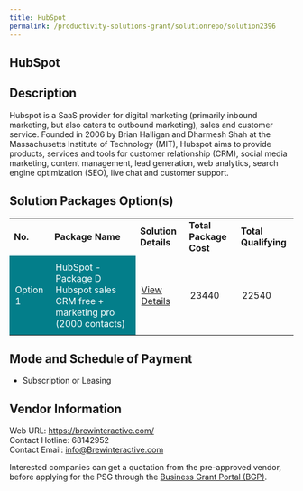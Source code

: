 ```yaml
---
title: HubSpot
permalink: /productivity-solutions-grant/solutionrepo/solution2396
---
```


## HubSpot

## Description

Hubspot is a SaaS provider for digital marketing (primarily inbound marketing, but also caters to outbound marketing), sales and customer service. Founded in 2006 by Brian Halligan and Dharmesh Shah at the Massachusetts Institute of Technology (MIT), Hubspot aims to provide products, services and tools for customer relationship (CRM), social media marketing, content management, lead generation, web analytics, search engine optimization (SEO), live chat and customer support.

## Solution Packages Option(s)

<table>
<tr>
<td><b>No.</b></td>
<td><b>Package Name</b></td>
<td><b>Solution Details</b></td>
<td><b>Total Package Cost</b></td>
<td><b>Total Qualifying</b></td>
</tr>
<tr>
<td style='padding: 10px; background-color: #037E8A; color: #FFFFFF;'>Option 1</td>
<td style='padding: 10px; background-color: #037E8A; color: #FFFFFF;'>HubSpot - Package D Hubspot sales CRM free + marketing pro (2000 contacts)</td>
<td style='padding: 10px;'><a href='https://www.gobusiness.gov.sg/images/psg/Brew_Interactive_20200255_Desensitised_Annex_3_Part_4.pdf' target='_blank'>View Details</a></td>
<td style='padding: 10px;'>23440</td>
<td style='padding: 10px;'>22540</td>
</tr>
</table>

## Mode and Schedule of Payment

 - Subscription or Leasing

## Vendor Information

 Web URL: https://brewinteractive.com/<br>Contact Hotline: 68142952 <br>Contact Email: info@Brewinteractive.com <br>

Interested companies can get a quotation from the pre-approved vendor, before applying for the PSG through the <a href='https://www.businessgrants.gov.sg/' target='_blank' rel='noopener'>Business Grant Portal (BGP)</a>.

<script src="/jquery/resize-tables.js"></script>
